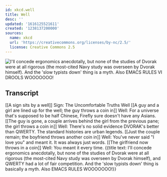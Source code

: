 ```yaml
---
id: xkcd.well
title: Well
desc: ''
updated: '1616125521611'
created: '1238137200000'
sources:
  name: xkcd
  url: 'https://creativecommons.org/licenses/by-nc/2.5/'
  license: Creative Commons 2.5
---
```

![I'll concede ergonomics anecdotally, but none of the studies of Dvorak were at all rigorous (the most-cited Navy study was overseen by Dvorak himself).  And the 'slow typists down' thing is a myth.  Also EMACS RULES VI DROOLS WOOOOOOO!](https://imgs.xkcd.com/comics/well.png)

## Transcript
[[A sign sits by a well]] Sign: The Uncomfortable Truths Well
[[A guy and a girl are lined up for the well; the guy throws a coin in]] Well: For a universe that's supposed to be half Chinese, Firefly sure doesn't have any Asians.
[[The guy is gone, a couple arrives behind the girl from the previous pane; the girl throws a coin in]] Well: There's no solid evidence DVORAK's better than QWERTY. The standard histories are urban legends.
[[Just the couple remain; the boyfriend throws another coin in]] Well: You've never said "I love you" and meant it. It was always just words.
[[The girlfriend now throws in a coin]] Well: You meant it every time.
{{title text: I'll concede ergonomics anecdotally, but none of the studies of Dvorak were at all rigorous (the most-cited Navy study was overseen by Dvorak himself), and QWERTY had a lot of fair competition.  And the 'slow typists down' thing is basically a myth.  Also EMACS RULES WOOOOOOO!}}
